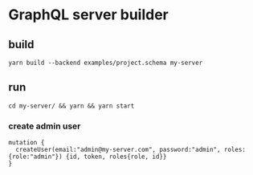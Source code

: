 
# GraphQL server builder

## build
```
yarn build --backend examples/project.schema my-server
```

## run

```
cd my-server/ && yarn && yarn start
```

### create admin user

```
mutation {
  createUser(email:"admin@my-server.com", password:"admin", roles: {role:"admin"}) {id, token, roles{role, id}}
}
```